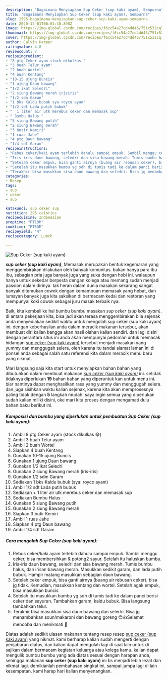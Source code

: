 ```yaml
---
description: "Bagaimana Menyiapkan Sup Ceker (sup kaki ayam), Sempurna"
title: "Bagaimana Menyiapkan Sup Ceker (sup kaki ayam), Sempurna"
slug: 1595-bagaimana-menyiapkan-sup-ceker-sup-kaki-ayam-sempurna
date: 2020-12-01T00:01:18.898Z
image: https://img-global.cpcdn.com/recipes/f6cc54a27cd4dd46/751x532cq70/sup-ceker-sup-kaki-ayam-foto-resep-utama.jpg
thumbnail: https://img-global.cpcdn.com/recipes/f6cc54a27cd4dd46/751x532cq70/sup-ceker-sup-kaki-ayam-foto-resep-utama.jpg
cover: https://img-global.cpcdn.com/recipes/f6cc54a27cd4dd46/751x532cq70/sup-ceker-sup-kaki-ayam-foto-resep-utama.jpg
author: Calvin Harper
ratingvalue: 4.8
reviewcount: 7
recipeingredient:
- "8 ptg Ceker ayam stock dikulkas "
- "3 buah Telur ayam"
- "2 buah Wortel"
- "4 buah Kentang"
- "10-15 ujung Buncis"
- "1 ujung Daun bawang"
- "1/2 ikat Seledri"
- "2 siung Bawang merah irisiris"
- "1/2 sdm Garam"
- "1 bks Kaldu bubuk sya royco ayam"
- "1/2 sdt Lada putih bubuk"
- "  1 liter air utk merebus ceker dan memasak sup"
- " Bumbu Halus "
- "5 siung Bawang putih"
- "2 siung Bawang merah"
- "3 butir Kemiri"
- "1 ruas Jahe"
- "4 ptg Daun bawang"
- "1/4 sdt Garam"
recipeinstructions:
- "Rebus ceker/kaki ayam terlebih dahulu sampai empuk. Sambil menggu ceker, bisa membersihkan &amp; potong2 sayur. Setelah itu haluskan bumbu."
- "Iris-iris daun bawang, seledri dan sisa bawang merah. Tumis bumbu halus, dan irisan bawang merah. Masukkan sedikit garam, dan lada putih bubuk. Hampir matang masukkan sebagian daun bawang."
- "Setelah ceker empuk, bisa ganti airnya (buang air rebusan ceker), bisa jg tidak. Kemudian, masukkan kentang dan wortel. Setelah agak empuk, bisa masukkan buncis"
- "Setelah itu masukkan bumbu yg sdh di tumis tadi ke dalam panci berisi ceker dan sayuran. Tambahkan garam, kaldu bubuk. Bisa langsung tambahkan telur."
- "Terakhir bisa masukkan sisa daun bawang dan seledri. Bisa jg menambahkan soun/makaroni dan bawang goreng 😍👍Selamat mencoba dan menikmati 🙏"
categories:
- Resep
tags:
- sup
- ceker
- sup

katakunci: sup ceker sup 
nutrition: 295 calories
recipecuisine: Indonesian
preptime: "PT19M"
cooktime: "PT53M"
recipeyield: "4"
recipecategory: Lunch

---
```



![Sup Ceker (sup kaki ayam)](https://img-global.cpcdn.com/recipes/f6cc54a27cd4dd46/751x532cq70/sup-ceker-sup-kaki-ayam-foto-resep-utama.jpg)

<b><i>sup ceker (sup kaki ayam)</i></b>, Memasak merupakan bentuk kegemaran yang menggembirakan dilakukan oleh banyak komunitas. bukan hanya para ibu ibu, sebagian pria juga banyak juga yang suka dengan hobi ini. walaupun hanya untuk sekedar berpesta dengan kolega atau memang sudah menjadi passion dalam dirinya. tak heran dalam dunia masakan sekarang sangat banyak ditemukan cowok dengan kemampuan memasak yang hebat, dan lumayan banyak juga kita saksikan di bermacam kedai dan restoran yang mempunyai koki cowok sebagai juru masak terbaik nya.

Baik, kita kembali ke hal bumbu bumbu masakan <i>sup ceker (sup kaki ayam)</i>. di antara pekerjaan kita, bisa jadi akan terasa menggembirakan bila sejenak anda menyediakan sedikit waktu untuk mengolah sup ceker (sup kaki ayam) ini. dengan keberhasilan anda dalam meracik makanan tersebut, akan membuat diri kalian bangga akan hasil olahan kalian sendiri. dan lagi disini dengan perantara situs ini anda akan mempunyai pedoman untuk memasak hidangan <u>sup ceker (sup kaki ayam)</u> tersebut menjadi masakan yang yummy dan menggugah selera, oleh karena itu tandai alamat laman ini di ponsel anda sebagai salah satu referensi kita dalam meracik menu baru yang nikmat.




Mari langsung saja kita start untuk menyiapkan bahan bahan yang dibutuhkan dalam membuat makanan <u><i>sup ceker (sup kaki ayam)</i></u> ini. setidak tidaknya diperlukan <b>19</b> bahan bahan yang diperuntuk kan untuk menu ini. biar nantinya dapat menghasilkan rasa yang yummy dan menggugah selera. dan juga sisihkan waktu kalian sejenak, karena kita akan memprosesnya paling tidak dengan <b>5</b> langkah mudah. saya ingin semua yang diperlukan sudah kalian miliki disini, oke mari kita proses dengan mengamati dulu bahan baku berikut ini.

<!--inarticleads1-->

##### Komposisi dan bumbu yang diperlukan untuk pembuatan Sup Ceker (sup kaki ayam):

1. Ambil 8 ptg Ceker ayam (stock dikulkas 😁)
1. Ambil 3 buah Telur ayam
1. Ambil 2 buah Wortel
1. Siapkan 4 buah Kentang
1. Gunakan 10-15 ujung Buncis
1. Gunakan 1 ujung Daun bawang
1. Gunakan 1/2 ikat Seledri
1. Gunakan 2 siung Bawang merah (iris-iris)
1. Gunakan 1/2 sdm Garam
1. Sediakan 1 bks Kaldu bubuk (sya: royco ayam)
1. Ambil 1/2 sdt Lada putih bubuk
1. Sediakan  + 1 liter air utk merebus ceker dan memasak sup
1. Sediakan  Bumbu Halus :
1. Gunakan 5 siung Bawang putih
1. Gunakan 2 siung Bawang merah
1. Siapkan 3 butir Kemiri
1. Ambil 1 ruas Jahe
1. Siapkan 4 ptg Daun bawang
1. Ambil 1/4 sdt Garam




<!--inarticleads2-->

##### Cara mengolah Sup Ceker (sup kaki ayam):

1. Rebus ceker/kaki ayam terlebih dahulu sampai empuk. Sambil menggu ceker, bisa membersihkan &amp; potong2 sayur. Setelah itu haluskan bumbu.
1. Iris-iris daun bawang, seledri dan sisa bawang merah. Tumis bumbu halus, dan irisan bawang merah. Masukkan sedikit garam, dan lada putih bubuk. Hampir matang masukkan sebagian daun bawang.
1. Setelah ceker empuk, bisa ganti airnya (buang air rebusan ceker), bisa jg tidak. Kemudian, masukkan kentang dan wortel. Setelah agak empuk, bisa masukkan buncis
1. Setelah itu masukkan bumbu yg sdh di tumis tadi ke dalam panci berisi ceker dan sayuran. Tambahkan garam, kaldu bubuk. Bisa langsung tambahkan telur.
1. Terakhir bisa masukkan sisa daun bawang dan seledri. Bisa jg menambahkan soun/makaroni dan bawang goreng 😍👍Selamat mencoba dan menikmati 🙏




Diatas adalah sedikit ulasan makanan tentang resep resep <u>sup ceker (sup kaki ayam)</u> yang nikmat. kami berharap kalian sudah mengerti dengan penjabaran diatas, dan kalian dapat mengolah lagi di saat lain untuk di sajikan dalam bermacam kegiatan keluarga atau kolega kamu. kalian dapat mengulik bumbu bumbu yang ada diatas sesuai dengan harapan anda, sehingga makanan <b>sup ceker (sup kaki ayam)</b> ini bs menjadi lebih lezat dan nikmat lagi. demikianlah pembahasan singkat ini, sampai jumpa lagi di lain kesempatan. kami harap hari kalian menyenangkan.
